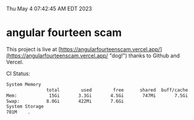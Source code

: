 Thu May  4 07:42:45 AM EDT 2023

# angular fourteen scam


This project is live at [https://angularfourteenscam.vercel.app/](https://angularfourteenscam.vercel.app/ "dog!") thanks to Github and Vercel.

CI Status: 

```bash
System Memory
               total        used        free      shared  buff/cache   available
Mem:            15Gi       3.3Gi       4.5Gi       747Mi       7.5Gi        10Gi
Swap:          8.0Gi       422Mi       7.6Gi
System Storage
701M	.
```
